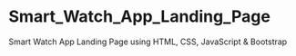 # Smart_Watch_App_Landing_Page
Smart Watch App Landing Page using HTML, CSS, JavaScript &amp; Bootstrap
